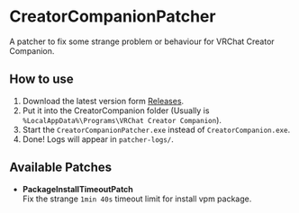 # CreatorCompanionPatcher
A patcher to fix some strange problem or behaviour for VRChat Creator Companion.

## How to use
1. Download the latest version form [Releases](https://github.com/Misaka-L/CreatorCompanionPatcher/releases).
2. Put it into the CreatorCompanion folder (Usually is `%LocalAppData%\Programs\VRChat Creator Companion`).
3. Start the `CreatorCompanionPatcher.exe` instead of `CreatorCompanion.exe`.
4. Done! Logs will appear in `patcher-logs/`.

## Available Patches
- **PackageInstallTimeoutPatch**  
  Fix the strange `1min 40s` timeout limit for install vpm package.
